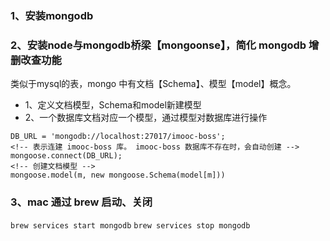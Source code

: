 ### 1、安装mongodb

### 2、安装node与mongodb桥梁【mongoonse】，简化 mongodb 增删改查功能
类似于mysql的表，mongo 中有文档【Schema】、模型【model】概念。
* 1、定义文档模型，Schema和model新建模型
* 2、一个数据库文档对应一个模型，通过模型对数据库进行操作
```
DB_URL = 'mongodb://localhost:27017/imooc-boss';
<!-- 表示连建 imooc-boss 库。 imooc-boss 数据库不存在时，会自动创建 -->
mongoose.connect(DB_URL);
<!-- 创建文档模型 -->
mongoose.model(m, new mongoose.Schema(model[m]))
```

### 3、mac 通过 brew 启动、关闭
```brew services start mongodb```
```brew services stop mongodb```